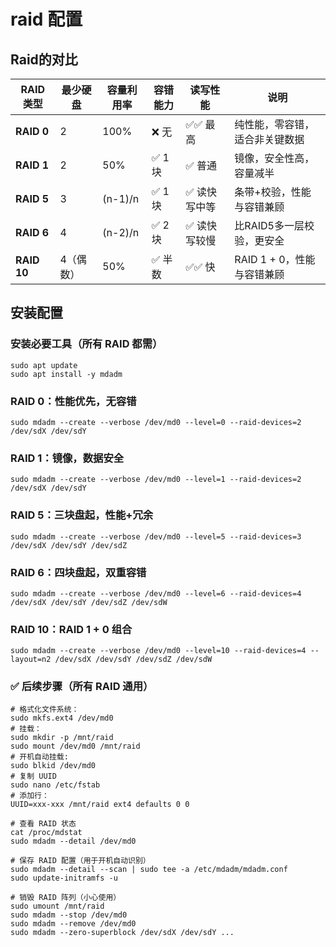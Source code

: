 # raid 配置

## Raid的对比
| RAID 类型     | 最少硬盘  | 容量利用率   | 容错能力 | 读写性能     | 说明                 |
| ----------- | ----- | ------- | ---- | -------- | ------------------ |
| **RAID 0**  | 2     | 100%    | ❌ 无  | ✅✅ 最高    | 纯性能，零容错，适合非关键数据    |
| **RAID 1**  | 2     | 50%     | ✅ 1块 | ✅ 普通     | 镜像，安全性高，容量减半       |
| **RAID 5**  | 3     | (n-1)/n | ✅ 1块 | ✅ 读快 写中等 | 条带+校验，性能与容错兼顾      |
| **RAID 6**  | 4     | (n-2)/n | ✅ 2块 | ✅ 读快 写较慢 | 比RAID5多一层校验，更安全    |
| **RAID 10** | 4（偶数） | 50%     | ✅ 半数 | ✅✅ 快     | RAID 1 + 0，性能与容错兼顾 |

## 安装配置
### 安装必要工具（所有 RAID 都需）
```
sudo apt update
sudo apt install -y mdadm
```
### RAID 0：性能优先，无容错
```
sudo mdadm --create --verbose /dev/md0 --level=0 --raid-devices=2 /dev/sdX /dev/sdY
```
### RAID 1：镜像，数据安全
``` 
sudo mdadm --create --verbose /dev/md0 --level=1 --raid-devices=2 /dev/sdX /dev/sdY
```
### RAID 5：三块盘起，性能+冗余
``` 
sudo mdadm --create --verbose /dev/md0 --level=5 --raid-devices=3 /dev/sdX /dev/sdY /dev/sdZ
```

### RAID 6：四块盘起，双重容错
``` 
sudo mdadm --create --verbose /dev/md0 --level=6 --raid-devices=4 /dev/sdX /dev/sdY /dev/sdZ /dev/sdW
```
### RAID 10：RAID 1 + 0 组合
```
sudo mdadm --create --verbose /dev/md0 --level=10 --raid-devices=4 --layout=n2 /dev/sdX /dev/sdY /dev/sdZ /dev/sdW
```
### ✅ 后续步骤（所有 RAID 通用）
```
# 格式化文件系统：
sudo mkfs.ext4 /dev/md0
# 挂载：
sudo mkdir -p /mnt/raid
sudo mount /dev/md0 /mnt/raid
# 开机自动挂载:
sudo blkid /dev/md0
# 复制 UUID
sudo nano /etc/fstab
# 添加行：
UUID=xxx-xxx /mnt/raid ext4 defaults 0 0

# 查看 RAID 状态
cat /proc/mdstat
sudo mdadm --detail /dev/md0

# 保存 RAID 配置（用于开机自动识别）
sudo mdadm --detail --scan | sudo tee -a /etc/mdadm/mdadm.conf
sudo update-initramfs -u

# 销毁 RAID 阵列（小心使用）
sudo umount /mnt/raid
sudo mdadm --stop /dev/md0
sudo mdadm --remove /dev/md0
sudo mdadm --zero-superblock /dev/sdX /dev/sdY ...

```